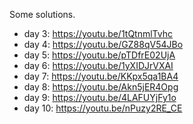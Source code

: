 Some solutions.

 - day  3:  https://youtu.be/1tQtnmlTvhc
 - day  4:  https://youtu.be/GZ88qV54JBo
 - day  5:  https://youtu.be/pTDfrE02UjA
 - day  6:  https://youtu.be/1yXIDJrVXAI
 - day  7:  https://youtu.be/KKpx5qa1BA4
 - day  8:  https://youtu.be/Akn5jER4Opg
 - day  9:  https://youtu.be/4LAFUYjFy1o
 - day 10:  https://youtu.be/nPuzy2RE_CE
